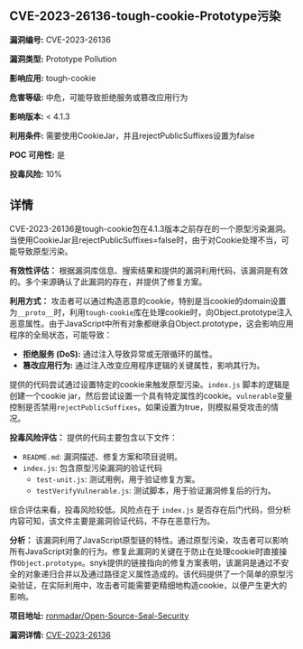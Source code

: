## CVE-2023-26136-tough-cookie-Prototype污染

**漏洞编号:** CVE-2023-26136

**漏洞类型:** Prototype Pollution

**影响应用:** tough-cookie

**危害等级:** 中危，可能导致拒绝服务或篡改应用行为

**影响版本:** < 4.1.3

**利用条件:** 需要使用CookieJar，并且rejectPublicSuffixes设置为false

**POC 可用性:** 是

**投毒风险:** 10%

## 详情

CVE-2023-26136是tough-cookie包在4.1.3版本之前存在的一个原型污染漏洞。当使用CookieJar且rejectPublicSuffixes=false时，由于对Cookie处理不当，可能导致原型污染。

**有效性评估：**
根据漏洞库信息、搜索结果和提供的漏洞利用代码，该漏洞是有效的。多个来源确认了此漏洞的存在，并提供了修复方案。

**利用方式：**
攻击者可以通过构造恶意的cookie，特别是当cookie的domain设置为`__proto__`时，利用`tough-cookie`库在处理cookie时，向Object.prototype注入恶意属性。由于JavaScript中所有对象都继承自Object.prototype，这会影响应用程序的全局状态，可能导致：

*   **拒绝服务 (DoS):** 通过注入导致异常或无限循环的属性。
*   **篡改应用行为:** 通过注入改变应用程序逻辑的关键属性，影响其行为。

提供的代码尝试通过设置特定的cookie来触发原型污染。`index.js` 脚本的逻辑是创建一个cookie jar，然后尝试设置一个具有特定属性的cookie。`vulnerable`变量控制是否禁用`rejectPublicSuffixes`。如果设置为true，则模拟易受攻击的情况。

**投毒风险评估：**
提供的代码主要包含以下文件：
*   `README.md`: 漏洞描述、修复方案和项目说明。
*   `index.js`: 包含原型污染漏洞的验证代码
    * `test-unit.js`: 测试用例，用于验证修复方案。
    * `testVerifyVulnerable.js`: 测试脚本，用于验证漏洞修复后的行为。

综合评估来看，投毒风险较低。风险点在于 `index.js` 是否存在后门代码，但分析内容可知，该文件主要是漏洞验证代码，不存在恶意行为。

**分析：** 该漏洞利用了JavaScript原型链的特性。通过原型污染，攻击者可以影响所有JavaScript对象的行为。修复此漏洞的关键在于防止在处理cookie时直接操作`Object.prototype`。snyk提供的链接指向的修复方案表明，该漏洞是通过不安全的对象递归合并以及通过路径定义属性造成的。该代码提供了一个简单的原型污染验证，在实际利用中，攻击者可能需要更精细地构造cookie，以便产生更大的影响。

**项目地址:** [ronmadar/Open-Source-Seal-Security](https://github.com/ronmadar/Open-Source-Seal-Security)

**漏洞详情:** [CVE-2023-26136](https://nvd.nist.gov/vuln/detail/CVE-2023-26136)